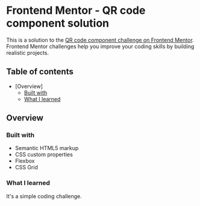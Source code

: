 # Frontend Mentor - QR code component solution

This is a solution to the [QR code component challenge on Frontend Mentor](https://www.frontendmentor.io/challenges/qr-code-component-iux_sIO_H). Frontend Mentor challenges help you improve your coding skills by building realistic projects. 

## Table of contents

- [Overview]
  - [Built with](#built-with)
  - [What I learned](#what-i-learned)

## Overview

### Built with

- Semantic HTML5 markup
- CSS custom properties
- Flexbox
- CSS Grid

### What I learned

It's a simple coding challenge.
